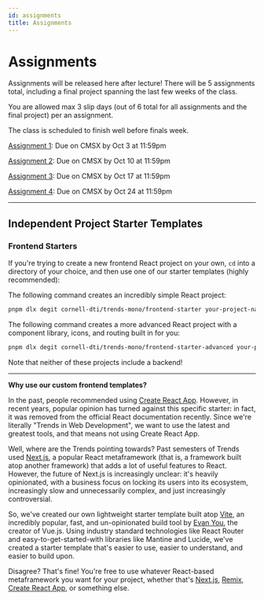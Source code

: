 ```yaml
---
id: assignments
title: Assignments
---
```


# Assignments

Assignments will be released here after lecture! There will be 5 assignments total,
including a final project spanning the last few weeks of the class.

You are allowed max 3 slip days (out of 6 total for all assignments and the final project) per an assignment.

The class is scheduled to finish well before finals week.

[Assignment 1](/docs/assignment1): Due on CMSX by Oct 3 at 11:59pm

[Assignment 2](/docs/assignment2): Due on CMSX by Oct 10 at 11:59pm

[Assignment 3](/docs/assignment3): Due on CMSX by Oct 17 at 11:59pm

[Assignment 4](/docs/assignment4): Due on CMSX by Oct 24 at 11:59pm

---

## Independent Project Starter Templates

### Frontend Starters

If you're trying to create a new frontend React project on your own, `cd` into a directory of your choice, and then use one of our starter templates (highly recommended):

The following command creates an incredibly simple React project:

```bash
pnpm dlx degit cornell-dti/trends-mono/frontend-starter your-project-name
```

The following command creates a more advanced React project with a component library, icons, and routing built in for you:

```bash
pnpm dlx degit cornell-dti/trends-mono/frontend-starter-advanced your-project-name
```

Note that neither of these projects include a backend!

---

**Why use our custom frontend templates?**

In the past, people recommended using [Create React App](https://create-react-app.dev/). However, in recent years, popular opinion has turned against this specific starter: in fact, it was removed from the official React documentation recently. Since we're literally "Trends in Web Development", we want to use the latest and greatest tools, and that means not using Create React App.

Well, where are the Trends pointing towards? Past semesters of Trends used [Next.js](https://nextjs.org/), a popular React metaframework (that is, a framework built atop another framework) that adds a lot of useful features to React. However, the future of Next.js is increasingly unclear: it's heavily opinionated, with a business focus on locking its users into its ecosystem, increasingly slow and unnecessarily complex, and just increasingly controversial.

So, we've created our own lightweight starter template built atop [Vite](https://vitejs.dev/), an incredibly popular, fast, and un-opinionated build tool by [Evan You](https://github.com/yyx990803), the creator of Vue.js. Using industry standard technologies like React Router and easy-to-get-started-with libraries like Mantine and Lucide, we've created a starter template that's easier to use, easier to understand, and easier to build upon.

Disagree? That's fine! You're free to use whatever React-based metaframework you want for your project, whether that's [Next.js](https://nextjs.org/), [Remix](https://remix.run/), [Create React App](https://create-react-app.dev/), or something else.
